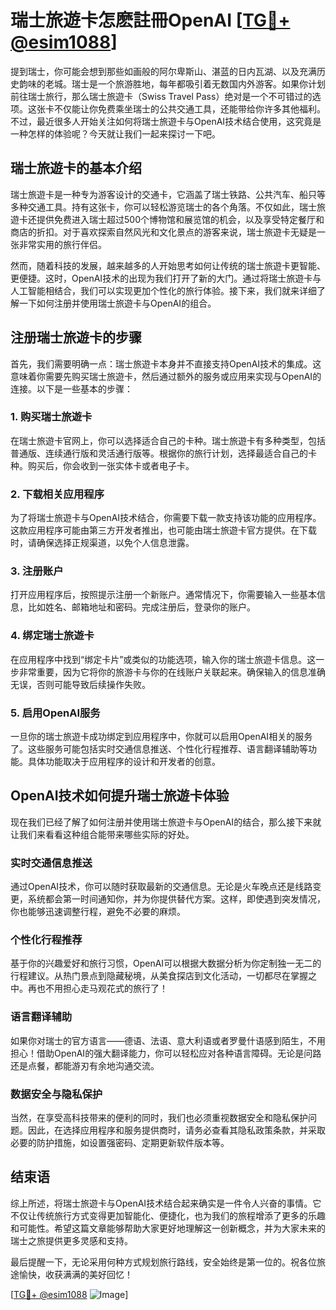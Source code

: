 # 瑞士旅遊卡怎麽註冊OpenAI [[TG💪+ @esim1088](https://t.me/s/esim1088)]

提到瑞士，你可能会想到那些如画般的阿尔卑斯山、湛蓝的日内瓦湖、以及充满历史韵味的老城。瑞士是一个旅游胜地，每年都吸引着无数国内外游客。如果你计划前往瑞士旅行，那么瑞士旅遊卡（Swiss Travel Pass）绝对是一个不可错过的选项。这张卡不仅能让你免费乘坐瑞士的公共交通工具，还能带给你许多其他福利。不过，最近很多人开始关注如何将瑞士旅遊卡与OpenAI技术结合使用，这究竟是一种怎样的体验呢？今天就让我们一起来探讨一下吧。

## 瑞士旅遊卡的基本介绍

瑞士旅遊卡是一种专为游客设计的交通卡，它涵盖了瑞士铁路、公共汽车、船只等多种交通工具。持有这张卡，你可以轻松游览瑞士的各个角落。不仅如此，瑞士旅遊卡还提供免费进入瑞士超过500个博物馆和展览馆的机会，以及享受特定餐厅和商店的折扣。对于喜欢探索自然风光和文化景点的游客来说，瑞士旅遊卡无疑是一张非常实用的旅行伴侣。

然而，随着科技的发展，越来越多的人开始思考如何让传统的瑞士旅遊卡更智能、更便捷。这时，OpenAI技术的出现为我们打开了新的大门。通过将瑞士旅遊卡与人工智能相结合，我们可以实现更加个性化的旅行体验。接下来，我们就来详细了解一下如何注册并使用瑞士旅遊卡与OpenAI的组合。

## 注册瑞士旅遊卡的步骤

首先，我们需要明确一点：瑞士旅遊卡本身并不直接支持OpenAI技术的集成。这意味着你需要先购买瑞士旅遊卡，然后通过额外的服务或应用来实现与OpenAI的连接。以下是一些基本的步骤：

### 1. 购买瑞士旅遊卡

在瑞士旅遊卡官网上，你可以选择适合自己的卡种。瑞士旅遊卡有多种类型，包括普通版、连续通行版和灵活通行版等。根据你的旅行计划，选择最适合自己的卡种。购买后，你会收到一张实体卡或者电子卡。

### 2. 下载相关应用程序

为了将瑞士旅遊卡与OpenAI技术结合，你需要下载一款支持该功能的应用程序。这款应用程序可能由第三方开发者推出，也可能由瑞士旅遊卡官方提供。在下载时，请确保选择正规渠道，以免个人信息泄露。

### 3. 注册账户

打开应用程序后，按照提示注册一个新账户。通常情况下，你需要输入一些基本信息，比如姓名、邮箱地址和密码。完成注册后，登录你的账户。

### 4. 绑定瑞士旅遊卡

在应用程序中找到“绑定卡片”或类似的功能选项，输入你的瑞士旅遊卡信息。这一步非常重要，因为它将你的旅游卡与你的在线账户关联起来。确保输入的信息准确无误，否则可能导致后续操作失败。

### 5. 启用OpenAI服务

一旦你的瑞士旅遊卡成功绑定到应用程序中，你就可以启用OpenAI相关的服务了。这些服务可能包括实时交通信息推送、个性化行程推荐、语言翻译辅助等功能。具体功能取决于应用程序的设计和开发者的创意。

## OpenAI技术如何提升瑞士旅遊卡体验

现在我们已经了解了如何注册并使用瑞士旅遊卡与OpenAI的结合，那么接下来就让我们来看看这种组合能带来哪些实际的好处。

### 实时交通信息推送

通过OpenAI技术，你可以随时获取最新的交通信息。无论是火车晚点还是线路变更，系统都会第一时间通知你，并为你提供替代方案。这样，即使遇到突发情况，你也能够迅速调整行程，避免不必要的麻烦。

### 个性化行程推荐

基于你的兴趣爱好和旅行习惯，OpenAI可以根据大数据分析为你定制独一无二的行程建议。从热门景点到隐藏秘境，从美食探店到文化活动，一切都尽在掌握之中。再也不用担心走马观花式的旅行了！

### 语言翻译辅助

如果你对瑞士的官方语言——德语、法语、意大利语或者罗曼什语感到陌生，不用担心！借助OpenAI的强大翻译能力，你可以轻松应对各种语言障碍。无论是问路还是点餐，都能游刃有余地沟通交流。

### 数据安全与隐私保护

当然，在享受高科技带来的便利的同时，我们也必须重视数据安全和隐私保护问题。因此，在选择应用程序和服务提供商时，请务必查看其隐私政策条款，并采取必要的防护措施，如设置强密码、定期更新软件版本等。

## 结束语

综上所述，将瑞士旅遊卡与OpenAI技术结合起来确实是一件令人兴奋的事情。它不仅让传统旅行方式变得更加智能化、便捷化，也为我们的旅程增添了更多的乐趣和可能性。希望这篇文章能够帮助大家更好地理解这一创新概念，并为大家未来的瑞士之旅提供更多灵感和支持。

最后提醒一下，无论采用何种方式规划旅行路线，安全始终是第一位的。祝各位旅途愉快，收获满满的美好回忆！

[[TG💪+ @esim1088](https://t.me/s/esim1088) ![Image](https://i.postimg.cc/4NQfJmqS/Snipaste-2025-05-13-00-14-12.png)]